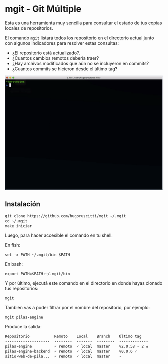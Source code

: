 # mgit - Git Múltiple

Esta es una herramienta muy sencilla para consultar el estado de tus
copias locales de repositorios.

El comando `mgit` listará todos los repositorio en el directorio actual
junto con algunos indicadores para resolver estas consultas:

- ¿El repositorio está actualizado?.
- ¿Cuantos cambios remotos debería traer?
- ¿Hay archivos modificados que aún no se incluyeron en commits?
- ¿Cuantos commits se hicieron desde el último tag?

![preview/demo.png](preview/demo.gif)

## Instalación

```
git clone https://github.com/hugoruscitti/mgit ~/.mgit
cd ~/.mgit
make iniciar
```

Luego, para hacer accesible el comando en tu shell:

En fish:

```
set -x PATH ~/.mgit/bin $PATH
```

En bash:

```
export PATH=$PATH:~/.mgit/bin
```

Y por último, ejecutá este comando en el directorio en donde hayas clonado
tus repositorios:

```
mgit
```

También vas a poder filtrar por el nombre del repositorio, por ejemplo:

```
mgit pilas-engine
```

Produce la salida:

```
Repositorio           Remoto    Local    Branch    Último tag
--------------------  --------  -------  --------  -------------
pilas-engine          ✓ remoto  ✓ local  master    v2.0.58 - 2 ↺
pilas-engine-backend  ✓ remoto  ✓ local  master    v0.0.6 ✓
sitio-web-de-pila...  ✓ remoto  ✓ local  master    -
```

